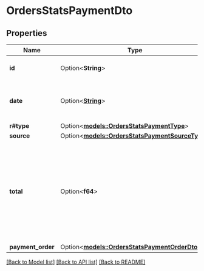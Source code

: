 # OrdersStatsPaymentDto

## Properties

Name | Type | Description | Notes
------------ | ------------- | ------------- | -------------
**id** | Option<**String**> | Идентификатор денежного перевода. | [optional]
**date** | Option<[**String**](string.md)> | Дата денежного перевода.  Формат даты: `ГГГГ-ММ-ДД`.  | [optional]
**r#type** | Option<[**models::OrdersStatsPaymentType**](OrdersStatsPaymentType.md)> |  | [optional]
**source** | Option<[**models::OrdersStatsPaymentSourceType**](OrdersStatsPaymentSourceType.md)> |  | [optional]
**total** | Option<**f64**> | Сумма денежного перевода. Значение указывается в рублях независимо от способа денежного перевода. Точность — два знака после запятой.  | [optional]
**payment_order** | Option<[**models::OrdersStatsPaymentOrderDto**](OrdersStatsPaymentOrderDTO.md)> |  | [optional]

[[Back to Model list]](../README.md#documentation-for-models) [[Back to API list]](../README.md#documentation-for-api-endpoints) [[Back to README]](../README.md)


